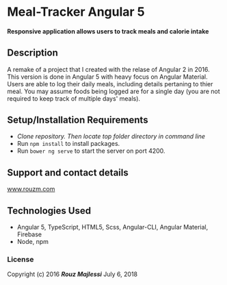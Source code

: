 
# Meal-Tracker Angular 5

####  Responsive application allows users to track meals and calorie intake

## Description

A remake of a project that I created with the relase of Angular 2 in 2016. This version is done in Angular 5 with heavy focus on Angular Material. Users are able to log their daily meals, including details pertaning to thier meal. You may assume foods being logged are for a single day (you are not required to keep track of multiple days' meals).

## Setup/Installation Requirements

* _Clone repository. Then locate top folder directory in command line_
* Run `npm install` to install packages.
* Run `bower ng serve` to start the server on port 4200.

## Support and contact details
www.rouzm.com

## Technologies Used

+ Angular 5, TypeScript, HTML5, Scss, Angular-CLI, Angular Material, Firebase
+ Node, npm

### License

Copyright (c) 2016 **_Rouz Majlessi_**
July 6, 2018&nbsp; 


